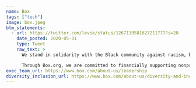 ```yaml
---
name: Box
tags: ["tech"]
image: box.jpeg
blm_statements:
  - url: https://twitter.com/levie/status/1267119581627211777?s=20
    date_posted: 2020-05-31
    type: Tweet
    raw_text: >
      We stand in solidarity with the Black community against racism, hate, and injustice. Silence and complacency have no place in our world.  Our values and our humanity call us to action.

      Through Box.org, we are committed to financially supporting nonprofit organizations working toward improving racial equity. Get vocal. Stand up. Join us.
exec_team_url: https://www.box.com/about-us/leadership
diversity_inclusion_url: https://www.box.com/about-us/diversity-and-inclusion
---
```

